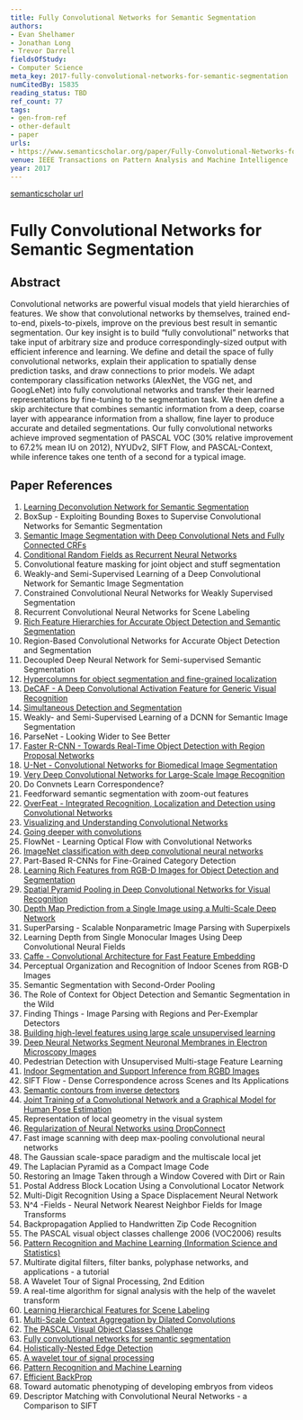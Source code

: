 ```yaml
---
title: Fully Convolutional Networks for Semantic Segmentation
authors:
- Evan Shelhamer
- Jonathan Long
- Trevor Darrell
fieldsOfStudy:
- Computer Science
meta_key: 2017-fully-convolutional-networks-for-semantic-segmentation
numCitedBy: 15835
reading_status: TBD
ref_count: 77
tags:
- gen-from-ref
- other-default
- paper
urls:
- https://www.semanticscholar.org/paper/Fully-Convolutional-Networks-for-Semantic-Shelhamer-Long/317aee7fc081f2b137a85c4f20129007fd8e717e?sort=total-citations
venue: IEEE Transactions on Pattern Analysis and Machine Intelligence
year: 2017
---
```


[semanticscholar url](https://www.semanticscholar.org/paper/Fully-Convolutional-Networks-for-Semantic-Shelhamer-Long/317aee7fc081f2b137a85c4f20129007fd8e717e?sort=total-citations)

# Fully Convolutional Networks for Semantic Segmentation

## Abstract

Convolutional networks are powerful visual models that yield hierarchies of features. We show that convolutional networks by themselves, trained end-to-end, pixels-to-pixels, improve on the previous best result in semantic segmentation. Our key insight is to build “fully convolutional” networks that take input of arbitrary size and produce correspondingly-sized output with efficient inference and learning. We define and detail the space of fully convolutional networks, explain their application to spatially dense prediction tasks, and draw connections to prior models. We adapt contemporary classification networks (AlexNet, the VGG net, and GoogLeNet) into fully convolutional networks and transfer their learned representations by fine-tuning to the segmentation task. We then define a skip architecture that combines semantic information from a deep, coarse layer with appearance information from a shallow, fine layer to produce accurate and detailed segmentations. Our fully convolutional networks achieve improved segmentation of PASCAL VOC (30% relative improvement to 67.2% mean IU on 2012), NYUDv2, SIFT Flow, and PASCAL-Context, while inference takes one tenth of a second for a typical image.

## Paper References

1. [Learning Deconvolution Network for Semantic Segmentation](2015-learning-deconvolution-network-for-semantic-segmentation)
2. BoxSup - Exploiting Bounding Boxes to Supervise Convolutional Networks for Semantic Segmentation
3. [Semantic Image Segmentation with Deep Convolutional Nets and Fully Connected CRFs](2015-semantic-image-segmentation-with-deep-convolutional-nets-and-fully-connected-crfs)
4. [Conditional Random Fields as Recurrent Neural Networks](2015-conditional-random-fields-as-recurrent-neural-networks)
5. Convolutional feature masking for joint object and stuff segmentation
6. Weakly-and Semi-Supervised Learning of a Deep Convolutional Network for Semantic Image Segmentation
7. Constrained Convolutional Neural Networks for Weakly Supervised Segmentation
8. Recurrent Convolutional Neural Networks for Scene Labeling
9. [Rich Feature Hierarchies for Accurate Object Detection and Semantic Segmentation](2014-rich-feature-hierarchies-for-accurate-object-detection-and-semantic-segmentation)
10. Region-Based Convolutional Networks for Accurate Object Detection and Segmentation
11. Decoupled Deep Neural Network for Semi-supervised Semantic Segmentation
12. [Hypercolumns for object segmentation and fine-grained localization](2015-hypercolumns-for-object-segmentation-and-fine-grained-localization)
13. [DeCAF - A Deep Convolutional Activation Feature for Generic Visual Recognition](2014-decaf-a-deep-convolutional-activation-feature-for-generic-visual-recognition)
14. [Simultaneous Detection and Segmentation](2014-simultaneous-detection-and-segmentation)
15. Weakly- and Semi-Supervised Learning of a DCNN for Semantic Image Segmentation
16. ParseNet - Looking Wider to See Better
17. [Faster R-CNN - Towards Real-Time Object Detection with Region Proposal Networks](2015-faster-r-cnn.md)
18. [U-Net - Convolutional Networks for Biomedical Image Segmentation](2015-u-net-convolutional-networks-for-biomedical-image-segmentation)
19. [Very Deep Convolutional Networks for Large-Scale Image Recognition](2014-vggnet.md)
20. Do Convnets Learn Correspondence?
21. Feedforward semantic segmentation with zoom-out features
22. [OverFeat - Integrated Recognition, Localization and Detection using Convolutional Networks](2014-overfeat-integrated-recognition-localization-and-detection-using-convolutional-networks)
23. [Visualizing and Understanding Convolutional Networks](2014-visualizing-and-understanding-convolutional-networks)
24. [Going deeper with convolutions](2015-going-deeper-with-convolutions)
25. FlowNet - Learning Optical Flow with Convolutional Networks
26. [ImageNet classification with deep convolutional neural networks](2012-alexnet.md)
27. Part-Based R-CNNs for Fine-Grained Category Detection
28. [Learning Rich Features from RGB-D Images for Object Detection and Segmentation](2014-learning-rich-features-from-rgb-d-images-for-object-detection-and-segmentation)
29. [Spatial Pyramid Pooling in Deep Convolutional Networks for Visual Recognition](2015-spatial-pyramid-pooling-in-deep-convolutional-networks-for-visual-recognition)
30. [Depth Map Prediction from a Single Image using a Multi-Scale Deep Network](2014-depth-map-prediction-from-a-single-image-using-a-multi-scale-deep-network)
31. SuperParsing - Scalable Nonparametric Image Parsing with Superpixels
32. Learning Depth from Single Monocular Images Using Deep Convolutional Neural Fields
33. [Caffe - Convolutional Architecture for Fast Feature Embedding](2014-caffe-convolutional-architecture-for-fast-feature-embedding)
34. Perceptual Organization and Recognition of Indoor Scenes from RGB-D Images
35. Semantic Segmentation with Second-Order Pooling
36. The Role of Context for Object Detection and Semantic Segmentation in the Wild
37. Finding Things - Image Parsing with Regions and Per-Exemplar Detectors
38. [Building high-level features using large scale unsupervised learning](2013-building-high-level-features-using-large-scale-unsupervised-learning)
39. [Deep Neural Networks Segment Neuronal Membranes in Electron Microscopy Images](2012-deep-neural-networks-segment-neuronal-membranes-in-electron-microscopy-images)
40. Pedestrian Detection with Unsupervised Multi-stage Feature Learning
41. [Indoor Segmentation and Support Inference from RGBD Images](2012-indoor-segmentation-and-support-inference-from-rgbd-images)
42. SIFT Flow - Dense Correspondence across Scenes and Its Applications
43. [Semantic contours from inverse detectors](2011-semantic-contours-from-inverse-detectors)
44. [Joint Training of a Convolutional Network and a Graphical Model for Human Pose Estimation](2014-joint-training-of-a-convolutional-network-and-a-graphical-model-for-human-pose-estimation)
45. Representation of local geometry in the visual system
46. [Regularization of Neural Networks using DropConnect](2013-regularization-of-neural-networks-using-dropconnect)
47. Fast image scanning with deep max-pooling convolutional neural networks
48. The Gaussian scale-space paradigm and the multiscale local jet
49. The Laplacian Pyramid as a Compact Image Code
50. Restoring an Image Taken through a Window Covered with Dirt or Rain
51. Postal Address Block Location Using a Convolutional Locator Network
52. Multi-Digit Recognition Using a Space Displacement Neural Network
53. N^4 -Fields - Neural Network Nearest Neighbor Fields for Image Transforms
54. Backpropagation Applied to Handwritten Zip Code Recognition
55. The PASCAL visual object classes challenge 2006 (VOC2006) results
56. [Pattern Recognition and Machine Learning (Information Science and Statistics)](2006-pattern-recognition-and-machine-learning-information-science-and-statistics)
57. Multirate digital filters, filter banks, polyphase networks, and applications - a tutorial
58. A Wavelet Tour of Signal Processing, 2nd Edition
59. A real-time algorithm for signal analysis with the help of the wavelet transform
60. [Learning Hierarchical Features for Scene Labeling](2013-learning-hierarchical-features-for-scene-labeling)
61. [Multi-Scale Context Aggregation by Dilated Convolutions](2016-multi-scale-context-aggregation-by-dilated-convolutions)
62. [The PASCAL Visual Object Classes Challenge](2006-the-pascal-visual-object-classes-challenge)
63. [Fully convolutional networks for semantic segmentation](2015-fully-convolutional-networks-for-semantic-segmentation)
64. [Holistically-Nested Edge Detection](2015-holistically-nested-edge-detection)
65. [A wavelet tour of signal processing](1998-a-wavelet-tour-of-signal-processing)
66. [Pattern Recognition and Machine Learning](2007-pattern-recognition-and-machine-learning)
67. [Efficient BackProp](2012-efficient-backprop)
68. Toward automatic phenotyping of developing embryos from videos
69. Descriptor Matching with Convolutional Neural Networks - a Comparison to SIFT
